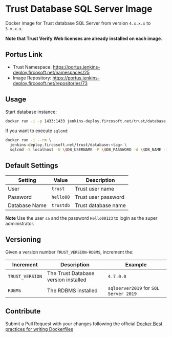 # Trust Database SQL Server Image

Docker image for Trust database SQL Server from version `4.x.x.x` to `5.x.x.x`.

**Note that Trust Verify Web licenses are already installed on each image**.

## Portus Link

- Trust Namespace: https://portus.jenkins-deploy.fircosoft.net/namespaces/25
- Image Repository: https://portus.jenkins-deploy.fircosoft.net/repositories/73

## Usage

Start database instance:

```sh
docker run -i -p 1433:1433 jenkins-deploy.fircosoft.net/trust/database:<tag>
```

If you want to execute `sqlcmd`:

```sh
docker run -i --rm \
  jenkins-deploy.fircosoft.net/trust/database:<tag> \
  sqlcmd -S localhost -U \$DB_USERNAME -P \$DB_PASSWORD -d \$DB_NAME -i /path/to/my/script.sql
```

## Default Settings

| Setting       | Value     | Description         |
|---------------|-----------|---------------------|
| User          | `trust`   | Trust user name     |
| Password      | `hello00` | Trust user password |
| Database Name | `trustdb` | Trust database name |

**Note** Use the user `sa` and the password `Hello00123` to login as the super administrator.

## Versioning

Given a version number `TRUST_VERSION-RDBMS`, increment the:

| Increment             | Description                             | Example                               |
|-----------------------|-----------------------------------------|---------------------------------------|
| `TRUST_VERSION`       | The Trust Database version installed    | `4.7.0.0`                             |
| `RDBMS`               | The RDBMS installed                     | `sqlserver2019` for `SQL Server 2019` |

## Contribute

Submit a Pull Request with your changes following the official
[Docker Best practices for writing Dockerfiles](https://docs.docker.com/develop/develop-images/dockerfile_best-practices/)
